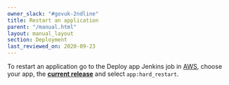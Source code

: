```yaml
---
owner_slack: "#govuk-2ndline"
title: Restart an application
parent: "/manual.html"
layout: manual_layout
section: Deployment
last_reviewed_on: 2020-09-23
---
```


To restart an application go to the Deploy app Jenkins job in [AWS](https://deploy.blue.production.govuk.digital/job/Deploy_App/build), choose your app, the **[current release]** and select `app:hard_restart`.

[current release]:https://release.publishing.service.gov.uk/applications
